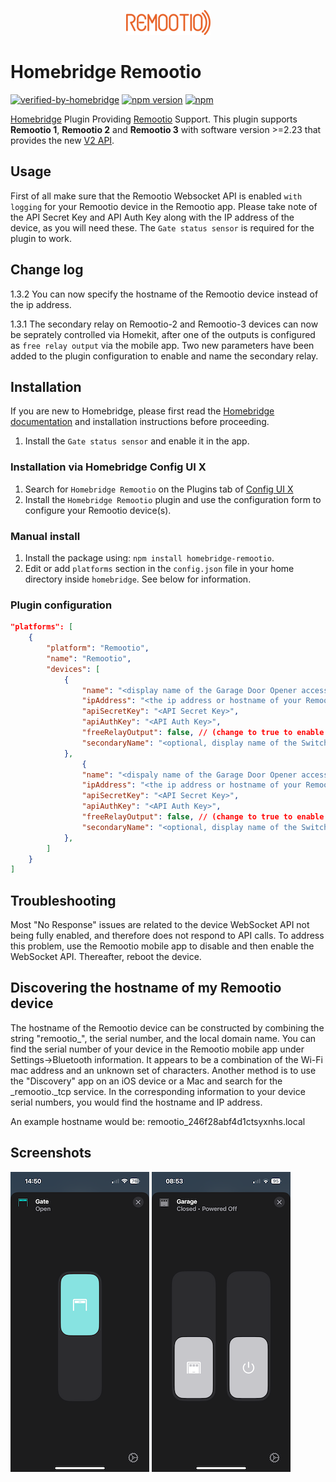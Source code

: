 
<p align="center">
<a href="https://www.remootio.com/"><img src="https://raw.githubusercontent.com/ronniepettersson/homebridge-remootio/master/assets/REMOOTIO__LOGO_x40.png" ></a>
</p>


# Homebridge Remootio
[![verified-by-homebridge](https://badgen.net/badge/homebridge/verified/purple)](https://github.com/homebridge/homebridge/wiki/Verified-Plugins)
<a href="https://www.npmjs.com/package/homebridge-remootio"><img title="npm version" src="https://badgen.net/npm/v/homebridge-remootio" ></a>
[![npm](https://badgen.net/npm/dt/homebridge-remootio?label=downloads)](https://www.npmjs.com/package/homebridge-remootio)



[Homebridge](https://homebridge.io) Plugin Providing [Remootio](https://www.remootio.com/) Support. This plugin supports <B>Remootio 1</B>, <B>Remootio 2</B> and <B>Remootio 3</B> with software version >=2.23 that provides the new [V2 API](https://github.com/remootio/remootio-api-documentation/blob/master/websocket_api_v2_specification.md).

## Usage
First of all make sure that the Remootio Websocket API is enabled `with logging` for your Remootio device in the Remootio app. Please take note of the API Secret Key and API Auth Key along with the IP address of the device, as you will need these. The `Gate status sensor` is required for the plugin to work. 

## Change log
1.3.2 You can now specify the hostname of the Remootio device instead of the ip address.  

1.3.1 The secondary relay on Remootio-2 and Remootio-3 devices can now be seprately controlled via Homekit, after one of the outputs is configured as `free relay output` via the mobile app. Two new parameters have been added to the plugin configuration to enable and name the secondary relay.

## Installation

If you are new to Homebridge, please first read the [Homebridge](https://homebridge.io) [documentation](https://github.com/homebridge/homebridge/wiki) and installation instructions before proceeding.

1. Install the `Gate status sensor` and enable it in the app.

### Installation via Homebridge Config UI X

1. Search for `Homebridge Remootio` on the Plugins tab of [Config UI X](https://github.com/oznu/homebridge-config-ui-x)
2. Install the `Homebridge Remootio` plugin and use the configuration form to configure your Remootio device(s).    

### Manual install

1. Install the package using: `npm install homebridge-remootio`.
2. Edit or add `platforms` section in the `config.json` file in your home directory inside `homebridge`. See below for information.

### Plugin configuration 

```json
"platforms": [
    {
        "platform": "Remootio",
        "name": "Remootio",
        "devices": [
            {
                "name": "<display name of the Garage Door Opener accessory you want to appear in HomeKit>",
                "ipAddress": "<the ip address or hostname of your Remootio device>",
                "apiSecretKey": "<API Secret Key>",
                "apiAuthKey": "<API Auth Key>",
                "freeRelayOutput": false, // (change to true to enable secondary relay)
                "secondaryName": "<optional, display name of the Switch service in Homekit>"
            },
                {
                "name": "<dispaly name of the Garage Door Opener accessory you want to appear in HomeKit>",
                "ipAddress": "<the ip address or hostname of your Remootio device>",
                "apiSecretKey": "<API Secret Key>",
                "apiAuthKey": "<API Auth Key>",
                "freeRelayOutput": false, // (change to true to enable secondary relay)
                "secondaryName": "<optional, display name of the Switch service in Homekit>" 
            },
        ]
    }
]
```
## Troubleshooting
Most "No Response" issues are related to the device WebSocket API not being fully enabled, and therefore does not respond to API calls. To address this problem, use the Remootio mobile app to disable and then enable the WebSocket API. Thereafter, reboot the device.   

## Discovering the hostname of my Remootio device
The hostname of the Remootio device can be constructed by combining the string "remootio_", the serial number, and the local domain name. You can find the serial number of your device in the Remootio mobile app under Settings->Bluetooth information. It appears to be a combination of the Wi-Fi mac address and an unknown set of characters. 
Another method is to use the "Discovery" app on an iOS device or a Mac and search for the _remootio._tcp service. In the corresponding information to your device serial numbers, you would find the hostname and IP address. 

An example hostname would be: remootio_246f28abf4d1ctsyxnhs.local 


## Screenshots

![Open Gate in Apple Home app](/assets/OPEN_GATE.PNG) ![Closed Garage with optional relay switch in Apple Home app](/assets/GARAGE_W_OPTIONAL_RELAY.PNG)
